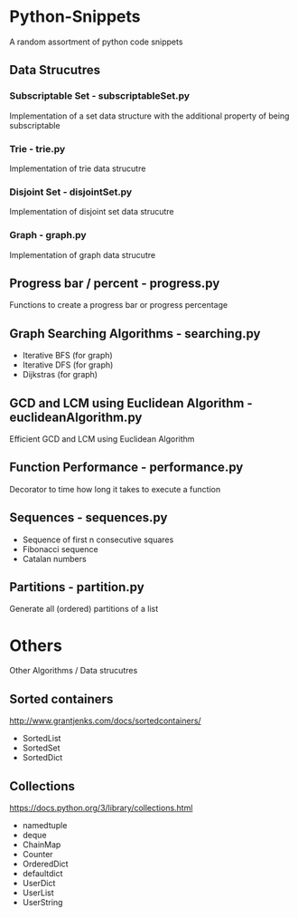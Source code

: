 # Python-Snippets
A random assortment of python code snippets

## Data Strucutres 

### Subscriptable Set - subscriptableSet.py
Implementation of a set data structure with the additional property of being subscriptable

### Trie - trie.py
Implementation of trie data strucutre

### Disjoint Set - disjointSet.py
Implementation of disjoint set data strucutre

### Graph - graph.py
Implementation of graph data strucutre

## Progress bar / percent - progress.py
Functions to create a progress bar or progress percentage

## Graph Searching Algorithms - searching.py
- Iterative BFS (for graph)
- Iterative DFS (for graph)
- Dijkstras (for graph)

## GCD and LCM using Euclidean Algorithm - euclideanAlgorithm.py
Efficient GCD and LCM using Euclidean Algorithm

## Function Performance - performance.py
Decorator to time how long it takes to execute a function

## Sequences - sequences.py
- Sequence of first n consecutive squares
- Fibonacci sequence
- Catalan numbers

## Partitions - partition.py
Generate all (ordered) partitions of a list

# Others
Other Algorithms / Data strucutres

## Sorted containers
http://www.grantjenks.com/docs/sortedcontainers/
- SortedList
- SortedSet
- SortedDict

## Collections
https://docs.python.org/3/library/collections.html
- namedtuple
- deque
- ChainMap
- Counter
- OrderedDict
- defaultdict
- UserDict
- UserList
- UserString
